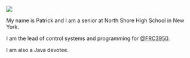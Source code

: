 <img src="https://media.tenor.com/pTPPHO2RdMsAAAAC/spongebob-patrick-star.gif"></img>


My name is Patrick and I am a senior at North Shore High School in New York. 


I am the lead of control systems and programming for [@FRC3950](https://github.com/FRC3950). 


I am also a Java devotee. 
